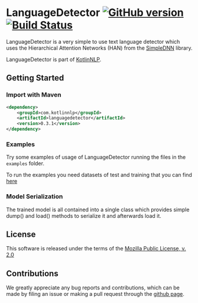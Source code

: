 # LanguageDetector [![GitHub version](https://badge.fury.io/gh/KotlinNLP%2FLanguageDetector.svg)](https://badge.fury.io/gh/KotlinNLP%2FLanguageDetector) [![Build Status](https://travis-ci.org/KotlinNLP/LanguageDetector.svg?branch=master)](https://travis-ci.org/KotlinNLP/LanguageDetector)

LanguageDetector is a very simple to use text language detector which uses the Hierarchical Attention Networks (HAN) from the [SimpleDNN](https://github.com/nlpstep/simplednn "SimpleDNN") library.

LanguageDetector is part of [KotlinNLP](http://kotlinnlp.com/ "KotlinNLP").


## Getting Started

### Import with Maven

```xml
<dependency>
    <groupId>com.kotlinnlp</groupId>
    <artifactId>languagedetector</artifactId>
    <version>0.3.1</version>
</dependency>
```

### Examples

Try some examples of usage of LanguageDetector running the files in the `examples` folder.

To run the examples you need datasets of test and training that you can find
[here](https://www.dropbox.com/ "LanguageDetector examples datasets")

### Model Serialization

The trained model is all contained into a single class which provides simple dump() and load() methods to serialize it and afterwards load it.


## License

This software is released under the terms of the 
[Mozilla Public License, v. 2.0](https://mozilla.org/MPL/2.0/ "Mozilla Public License, v. 2.0")


## Contributions

We greatly appreciate any bug reports and contributions, which can be made by filing an issue or making a pull 
request through the [github page](https://github.com/nlpstep/LanguageDetector "LanguageDetector on GitHub").

